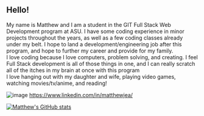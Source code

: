 ## Hello!  
My name is Matthew and I am a student in the GIT Full Stack Web Development program at ASU. I have some coding experience in minor projects throughout the years, as well as a few coding classes already under my belt. I hope to land a development/engineering job after this program, and hope to further my career and provide for my family.  
I love coding because I love computers, problem solving, and creating. I feel Full Stack development is all of those things in one, and I can really scratch all of the itches in my brain at once with this program  
I love hanging out with my daughter and wife, playing video games, watching movies/tv/anime, and reading!  
  
![image]({https://img.shields.io/badge/LinkedIn-0077B5?style=for-the-badge&logo=linkedin&logoColor=white})
https://www.linkedin.com/in/matthewjea/

  
[![Matthew's GitHub stats](https://github-readme-stats.vercel.app/api?username=astroactual&show_icons=true&theme=onedark)](https://github.com/anuraghazra/github-readme-stats)


